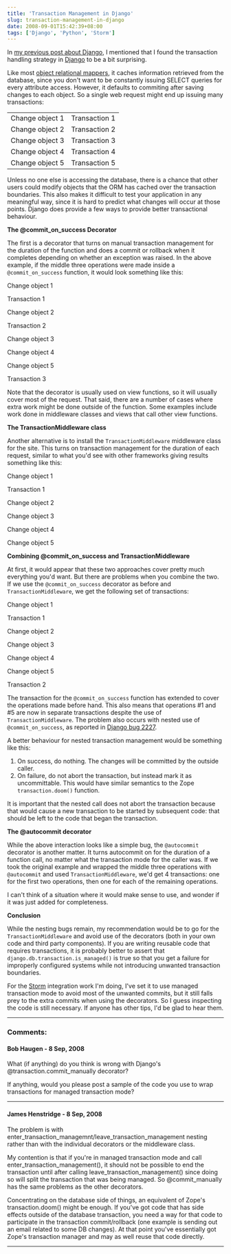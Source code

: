 ```yaml
---
title: 'Transaction Management in Django'
slug: transaction-management-in-django
date: 2008-09-01T15:42:39+08:00
tags: ['Django', 'Python', 'Storm']
---
```


In [my previous post about Django](using-storm-with-django.md), I
mentioned that I found the transaction handling strategy in
[Django](http://www.djangoproject.com/) to be a bit surprising.

Like most [object relational
mappers](http://en.wikipedia.org/wiki/Object-relational_mapping), it
caches information retrieved from the database, since you don\'t want to
be constantly issuing SELECT queries for every attribute access.
However, it defaults to commiting after saving changes to each object.
So a single web request might end up issuing many transactions:

|                  |               |
| -----------------|---------------|
| Change object 1  |Transaction 1  |
| Change object 2  |Transaction 2  |
| Change object 3  |Transaction 3  |
| Change object 4  |Transaction 4  |
| Change object 5  |Transaction 5  |

Unless no one else is accessing the database, there is a chance that
other users could modify objects that the ORM has cached over the
transaction boundaries. This also makes it difficult to test your
application in any meaningful way, since it is hard to predict what
changes will occur at those points. Django does provide a few ways to
provide better transactional behaviour.

**The \@commit\_on\_success Decorator**

The first is a decorator that turns on manual transaction management for
the duration of the function and does a commit or rollback when it
completes depending on whether an exception was raised. In the above
example, if the middle three operations were made inside a
`@commit_on_success` function, it would look something like this:

Change object 1

Transaction 1

Change object 2

Transaction 2

Change object 3

Change object 4

Change object 5

Transaction 3

Note that the decorator is usually used on view functions, so it will
usually cover most of the request. That said, there are a number of
cases where extra work might be done outside of the function. Some
examples include work done in middleware classes and views that call
other view functions.

**The TransactionMiddleware class**

Another alternative is to install the `TransactionMiddleware` middleware
class for the site. This turns on transaction management for the
duration of each request, similar to what you\'d see with other
frameworks giving results something like this:

Change object 1

Transaction 1

Change object 2

Change object 3

Change object 4

Change object 5

**Combining \@commit\_on\_success and TransactionMiddleware**

At first, it would appear that these two approaches cover pretty much
everything you\'d want. But there are problems when you combine the two.
If we use the `@commit_on_success` decorator as before and
`TransactionMiddleware`, we get the following set of transactions:

Change object 1

Transaction 1

Change object 2

Change object 3

Change object 4

Change object 5

Transaction 2

The transaction for the `@commit_on_success` function has extended to
cover the operations made before hand. This also means that operations
\#1 and \#5 are now in separate transactions despite the use of
`TransactionMiddleware`. The problem also occurs with nested use of
`@commit_on_success`, as reported in [Django bug
2227](http://code.djangoproject.com/ticket/2227).

A better behaviour for nested transaction management would be something
like this:

1.  On success, do nothing. The changes will be committed by the outside
    caller.
2.  On failure, do not abort the transaction, but instead mark it as
    uncommittable. This would have similar semantics to the Zope
    `transaction.doom()` function.

It is important that the nested call does not abort the transaction
because that would cause a new transaction to be started by subsequent
code: that should be left to the code that began the transaction.

**The \@autocommit decorator**

While the above interaction looks like a simple bug, the `@autocommit`
decorator is another matter. It turns autocommit on for the duration of
a function call, no matter what the transaction mode for the caller was.
If we took the original example and wrapped the middle three operations
with `@autocommit` and used `TransactionMiddleware`, we\'d get 4
transactions: one for the first two operations, then one for each of the
remaining operations.

I can\'t think of a situation where it would make sense to use, and
wonder if it was just added for completeness.

**Conclusion**

While the nesting bugs remain, my recommendation would be to go for the
`TransactionMiddleware` and avoid use of the decorators (both in your
own code and third party components). If you are writing reusable code
that requires transactions, it is probably better to assert that
`django.db.transaction.is_managed()` is true so that you get a failure
for improperly configured systems while not introducing unwanted
transaction boundaries.

For the [Storm](http://storm.canonical.com/) integration work I\'m
doing, I\'ve set it to use managed transaction mode to avoid most of the
unwanted commits, but it still falls prey to the extra commits when
using the decorators. So I guess inspecting the code is still necessary.
If anyone has other tips, I\'d be glad to hear them.

---
### Comments:
#### Bob Haugen - <time datetime="2008-09-08 13:16:58">8 Sep, 2008</time>

What (if anything) do you think is wrong with Django\'s
\@transaction.commit\_manually decorator?

If anything, would you please post a sample of the code you use to wrap
transactions for managed transaction mode?

---
#### James Henstridge - <time datetime="2008-09-08 15:57:40">8 Sep, 2008</time>

The problem is with
enter\_transaction\_managemnt/leave\_transaction\_management nesting
rather than with the individual decorators or the middleware class.

My contention is that if you\'re in managed transaction mode and call
enter\_transaction\_management(), it should not be possible to end the
transaction until after calling leave\_transaction\_management() since
doing so will split the transaction that was being managed. So
\@commit\_manually has the same problems as the other decorators.

Concentrating on the database side of things, an equivalent of Zope\'s
transaction.doom() might be enough. If you\'ve got code that has side
effects outside of the database transaction, you need a way for that
code to participate in the transaction commit/rollback (one example is
sending out an email related to some DB changes). At that point you\'ve
essentially got Zope\'s transaction manager and may as well reuse that
code directly.

---
